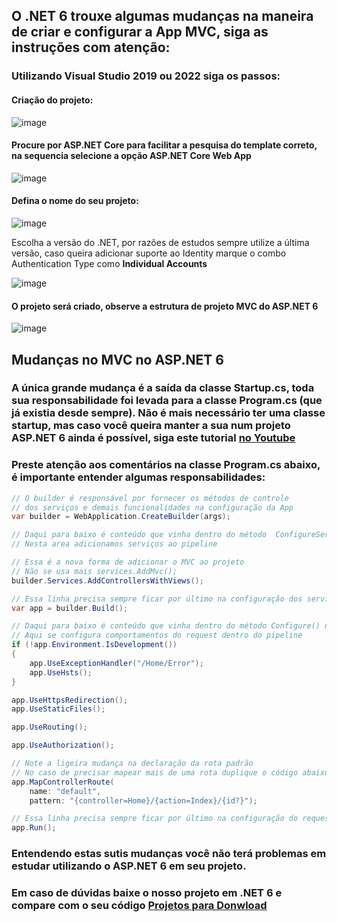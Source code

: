 ## O .NET 6 trouxe algumas mudanças na maneira de criar e configurar a App MVC, siga as instruções com atenção:

### Utilizando Visual Studio 2019 ou 2022 siga os passos:

#### Criação do projeto:

![image](https://user-images.githubusercontent.com/5068797/158006937-05f1a481-746f-48e8-9fae-8d9394bc86e4.png)

#### Procure por ASP.NET Core para facilitar a pesquisa do template correto, na sequencia **selecione a opção ASP.NET Core Web App**

![image](https://user-images.githubusercontent.com/5068797/158007370-5268b91c-07de-4727-a9bd-fdf9b684541e.png)

#### Defina o nome do seu projeto:

![image](https://user-images.githubusercontent.com/5068797/158007231-8f05be93-a02c-4e71-84bc-ca35e02142dc.png)

Escolha a versão do .NET, por razões de estudos sempre utilize a última versão, caso queira adicionar suporte ao Identity marque o combo Authentication Type como **Individual Accounts**

![image](https://user-images.githubusercontent.com/5068797/158007316-931d47a1-7384-418e-8622-ef9b20d71bdb.png)

#### O projeto será criado, observe a estrutura de projeto MVC do ASP.NET 6

![image](https://user-images.githubusercontent.com/5068797/158007438-38803a91-ef44-4398-aade-2450035b12e9.png)

## Mudanças no MVC no ASP.NET 6

### A única grande mudança é a saída da classe Startup.cs, toda sua responsabilidade foi levada para a classe Program.cs (que já existia desde sempre). Não é mais necessário ter uma classe startup, mas caso você queira manter a sua num projeto ASP.NET 6 ainda é possível, siga este tutorial [no Youtube](https://www.youtube.com/watch?v=VgjHQvprRy0)

### Preste atenção aos comentários na classe Program.cs abaixo, é importante entender algumas responsabilidades:

```csharp
// O builder é responsável por fornecer os métodos de controle
// dos serviços e demais funcionalidades na configuração da App
var builder = WebApplication.CreateBuilder(args);

// Daqui para baixo é conteúdo que vinha dentro do método  ConfigureServices() na antiga Startup.cs
// Nesta area adicionamos serviços ao pipeline

// Essa é a nova forma de adicionar o MVC ao projeto
// Não se usa mais services.AddMvc();
builder.Services.AddControllersWithViews();

// Essa linha precisa sempre ficar por último na configuração dos serviços
var app = builder.Build();

// Daqui para baixo é conteúdo que vinha dentro do método Configure() na antiga Startup.cs
// Aqui se configura comportamentos do request dentro do pipeline
if (!app.Environment.IsDevelopment())
{
    app.UseExceptionHandler("/Home/Error");
    app.UseHsts();
}

app.UseHttpsRedirection();
app.UseStaticFiles();

app.UseRouting();

app.UseAuthorization();

// Note a ligeira mudança na declaração da rota padrão
// No caso de precisar mapear mais de uma rota duplique o código abaixo
app.MapControllerRoute(
    name: "default",
    pattern: "{controller=Home}/{action=Index}/{id?}");

// Essa linha precisa sempre ficar por último na configuração do request pipeline
app.Run();
```

### Entendendo estas sutis mudanças você não terá problemas em estudar utilizando o ASP.NET 6 em seu projeto.

### Em caso de dúvidas baixe o nosso projeto em .NET 6 e compare com o seu código [Projetos para Donwload](https://desenvolvedor.io/curso/dominando-o-asp-net-mvc-core/links-materiais)
